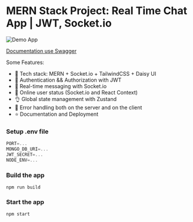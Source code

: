 # MERN Stack Project: Real Time Chat App | JWT, Socket.io

![Demo App](https://i.ibb.co/Ny8PbQJ/demo-app.png)

[Documentation use Swagger](https://chat-app-be-vqou.onrender.com/api-docs/)

Some Features:

-   🌟 Tech stack: MERN + Socket.io + TailwindCSS + Daisy UI
-   🎃 Authentication && Authorization with JWT
-   👾 Real-time messaging with Socket.io
-   🚀 Online user status (Socket.io and React Context)
-   👌 Global state management with Zustand
-   🐞 Error handling both on the server and on the client
-   ⭐ Documentation and Deployment

### Setup .env file

```js
PORT=...
MONGO_DB_URI=...
JWT_SECRET=...
NODE_ENV=...
```

### Build the app

```shell
npm run build
```

### Start the app

```shell
npm start
```